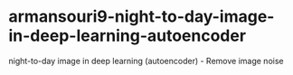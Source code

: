 # armansouri9-night-to-day-image-in-deep-learning-autoencoder
night-to-day image in deep learning (autoencoder) - Remove image noise
